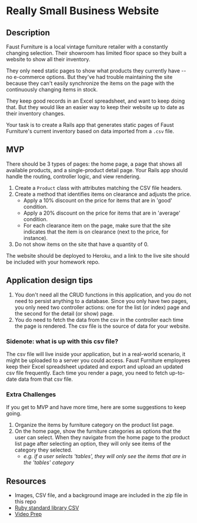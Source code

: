 # Really Small Business Website

## Description

Faust Furniture is a local vintage furniture retailer with a constantly changing selection. Their showroom has limited floor space so they built a website to show all their inventory.

They only need static pages to show what products they currently have -- no e-commerce options. But they've had trouble maintaining the site because they can't easily synchronize the items on the page with the continuously changing items in stock.

They keep good records in an Excel spreadsheet, and want to keep doing that. But they would like an easier way to keep their website up to date as their inventory changes.

Your task is to create a Rails app that generates static pages of Faust Furniture's current inventory based on data imported from a `.csv` file.

## MVP

There should be 3 types of pages: the home page, a page that shows all available products, and a single-product detail page. Your Rails app should handle the routing, controller logic, and view rendering.

1. Create a `Product` class with attributes matching the CSV file headers.
2. Create a method that identifies items on clearance and adjusts the price.
    - Apply a 10% discount on the price for items that are in 'good' condition.
    - Apply a 20% discount on the price for items that are in 'average' condition.
    - For each clearance item on the page, make sure that the site indicates that the item is on clearance (next to the price, for instance).
3. Do not show items on the site that have a quantity of 0.

The website should be deployed to Heroku, and a link to the live site should be included with your homework repo.

## Application design tips

1. You don't need all the CRUD functions in this application, and you do not need to persist anything to a database. Since you only have two pages, you only need two controller actions: one for the list (or index) page and the second for the detail (or show) page.
2. You do need to fetch the data from the csv in the controller each time the page is rendered. The csv file is the source of data for your website.

### Sidenote: what is up with this csv file?

The csv file will live inside your application, but in a real-world scenario, it might be uploaded to a server you could access. Faust Furniture employees keep their Excel spreadsheet updated and export and upload an updated csv file frequently. Each time you render a page, you need to fetch up-to-date data from that csv file.

### Extra Challenges

If you get to MVP and have more time, here are some suggestions to keep going.

1. Organize the items by furniture category on the product list page.
2. On the home page, show the furniture categories as options that the user can select. When they navigate from the home page to the product list page after selecting an option, they will only see items of the category they selected.
    * _e.g. if a user selects 'tables', they will only see the items that are in the 'tables' category_

## Resources

- Images, CSV file, and a background image are included in the zip file in this repo
- [Ruby standard library CSV](https://ruby-doc.org/stdlib-2.5.0/libdoc/csv/rdoc/CSV.html)
- [Video Prep](https://vimeo.com/139012189)
